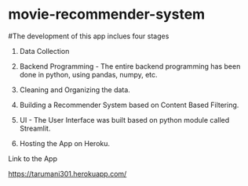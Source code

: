 # movie-recommender-system
#The development of this app inclues four stages
1) Data Collection  

2) Backend Programming - The entire backend programming has been done in python, using pandas, numpy, etc.

  3) Cleaning and Organizing the data.

4) Building a Recommender System based on Content Based Filtering.

5) UI - The User Interface was built based on python module called Streamlit.

6) Hosting the App on Heroku.

Link to the App

https://tarumani301.herokuapp.com/

